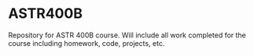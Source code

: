# ASTR400B
Repository for ASTR 400B course.
Will include all work completed for the course including homework, code, projects, etc.

